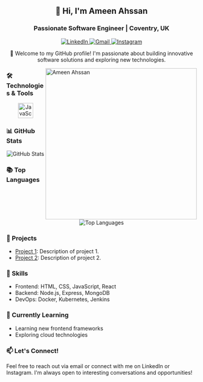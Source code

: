 <h2 align="center">👋 Hi, I'm Ameen Ahssan</h2>
<h3 align="center">Passionate Software Engineer | Coventry, UK</h3>

<p align="center">
  <a href="https://www.linkedin.com/in/ameen-ahssan-3b88a61a8/" target="_blank">
    <img src="https://img.shields.io/badge/LinkedIn-0077B5?style=for-the-badge&logo=linkedin&logoColor=white" alt="LinkedIn" />
  </a>
  <a href="mailto:ameenahssan17@gmail.com" target="_blank">
    <img src="https://img.shields.io/badge/Gmail-D14836?style=for-the-badge&logo=gmail&logoColor=white" alt="Gmail" />
  </a>
  <a href="https://www.instagram.com/ameen.ahssan/" target="_blank">
    <img src="https://img.shields.io/badge/Instagram-E4405F?style=for-the-badge&logo=instagram&logoColor=white" alt="Instagram" />
  </a>
</p>

<p align="center">🚀 Welcome to my GitHub profile! I'm passionate about building innovative software solutions and exploring new technologies.</p>

<img align="right" src="https://user-images.githubusercontent.com/74038190/213844373-c3099fa2-af23-43d1-b5dd-4ae1dc9c61f9.jpg" alt="Ameen Ahssan" width="400" height="400"/>

### 🛠️ Technologies & Tools

<p align="center">
  <img src="https://cdn.jsdelivr.net/gh/devicons/devicon/icons/javascript/javascript-original.svg" alt="JavaScript" width="40" height="40"/>
  <!-- Add more icons for other technologies -->
</p>

### 📊 GitHub Stats

<p align="center">
  <img src="https://github-readme-stats.vercel.app/api?username=ameenahssan102&show_icons=true&theme=dracula" alt="GitHub Stats" />
</p>

### 📚 Top Languages

<p align="center">
  <img src="https://github-readme-stats.vercel.app/api/top-langs/?username=ameenahssan102&layout=compact&theme=dracula" alt="Top Languages" />
</p>

### 🚀 Projects

- [Project 1](link-to-project1): Description of project 1.
- [Project 2](link-to-project2): Description of project 2.
<!-- Add more projects as needed -->

### 💼 Skills

- Frontend: HTML, CSS, JavaScript, React
- Backend: Node.js, Express, MongoDB
- DevOps: Docker, Kubernetes, Jenkins
<!-- Add more skills as needed -->

### 🌱 Currently Learning

- Learning new frontend frameworks
- Exploring cloud technologies
<!-- Add more learning topics as needed -->

### 📫 Let's Connect!

Feel free to reach out via email or connect with me on LinkedIn or Instagram. I'm always open to interesting conversations and opportunities!

<!-- Add any additional sections or customizations as needed -->
